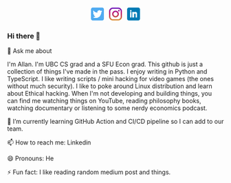 <p align='center'>
<a href="https://twitter.com/allanleung"><img height="30" src="https://github.com/allanleung/allanleung/blob/main/icon/twitter.png?raw=true"></a>&nbsp;&nbsp;
<a href="https://instagram.com/allanleung"><img height="30" src="https://github.com/allanleung/allanleung/blob/main/icon/instagram.jpg?raw=true"></a>&nbsp;&nbsp;
<a href="https://www.linkedin.com/in/allanleung1/"><img height="30" src="https://github.com/allanleung/allanleung/blob/main/icon/linkedin.png?raw=true"></a>
</p>


### Hi there 👋

💬 Ask me about

I'm Allan. I'm UBC CS grad and a SFU Econ grad. This github is just a collection of things I've made in the pass. I enjoy writing in Python and TypeScript. I like writing scripts / mini hacking for video games (the ones without much security). I like to poke around Linux distribution and learn about Ethical hacking. When I'm not developing and building things, you can find me watching things on YouTube, reading philosophy books, watching documentary or listening to some nerdy economics podcast. 

🌱 I’m currently learning GitHub Action and CI/CD pipeline so I can add to our team.  

📫 How to reach me: Linkedin

😄 Pronouns: He

⚡ Fun fact: I like reading random medium post and things. 

<!--
[![Anurag's GitHub stats](https://github-readme-stats.vercel.app/api?username=allanleung)](https://github.com/anuraghazra/github-readme-stats)

**allanleung/AllanLeung** is a ✨ _special_ ✨ repository because its `README.md` (this file) appears on your GitHub profile.

Here are some ideas to get you started:

- 🔭 I’m currently working on ...
- 🌱 I’m currently learning ...
- 👯 I’m looking to collaborate on ...
- 🤔 I’m looking for help with ...
- 💬 Ask me about ...
- 📫 How to reach me: ...
- 😄 Pronouns: ...
- ⚡ Fun fact: ...
-->
